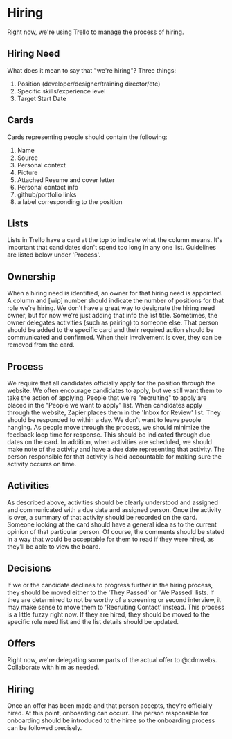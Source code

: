 # Hiring

Right now, we're using Trello to manage the process of hiring. 

## Hiring Need

What does it mean to say that "we're hiring"? Three things:

1. Position (developer/designer/training director/etc)
1. Specific skills/experience level
1. Target Start Date

## Cards

Cards representing people should contain the following:

1. Name
1. Source
1. Personal context
1. Picture
1. Attached Resume and cover letter
1. Personal contact info
1. github/portfolio links
1. a label corresponding to the position

## Lists

Lists in Trello have a card at the top to indicate what the column means. It's important that candidates don't spend too long in any one list. Guidelines are listed below under 'Process'.

## Ownership

When a hiring need is identified, an owner for that hiring need is appointed. A column and [wip] number should indicate the number of positions for that role we're hiring. We don't have a great way to designate the hiring need owner, but for now we're just adding that info the list title. Sometimes, the owner delegates activities (such as pairing) to someone else. That person should be added to the specific card and their required action should be communicated and confirmed. When their involvement is over, they can be removed from the card.

## Process

We require that all candidates officially apply for the position through the website. We often encourage candidates to apply, but we still want them to take the action of applying. People that we're "recruiting" to apply are placed in the "People we want to apply" list. When candidates apply through the website, Zapier places them in the 'Inbox for Review' list. They should be responded to within a day. We don't want to leave people hanging. As people move through the process, we should minimize the feedback loop time for response. This should be indicated through due dates on the card. In addition, when activities are scheduled, we should make note of the activity and have a due date representing that activity. The person responsible for that activity is held accountable for making sure the activity occurrs on time.

## Activities

As described above, activities should be clearly understood and assigned and communicated with a due date and assigned person. Once the activity is over, a summary of that activity should be recorded on the card. Someone looking at the card should have a general idea as to the current opinion of that particular person. Of course, the comments should be stated in a way that would be acceptable for them to read if they were hired, as they'll be able to view the board.

## Decisions

If we or the candidate declines to progress further in the hiring process, they should be moved either to the 'They Passed' or 'We Passed' lists. If they are determined to not be worthy of a screening or second interview, it may make sense to move them to 'Recruiting Contact' instead. This process is a little fuzzy right now. If they are hired, they should be moved to the specific role need list and the list details should be updated.

## Offers

Right now, we're delegating some parts of the actual offer to @cdmwebs. Collaborate with him as needed.

## Hiring

Once an offer has been made and that person accepts, they're officially hired. At this point, onboarding can occurr. The person responsible for onboarding should be introduced to the hiree so the onboarding process can be followed precisely.
